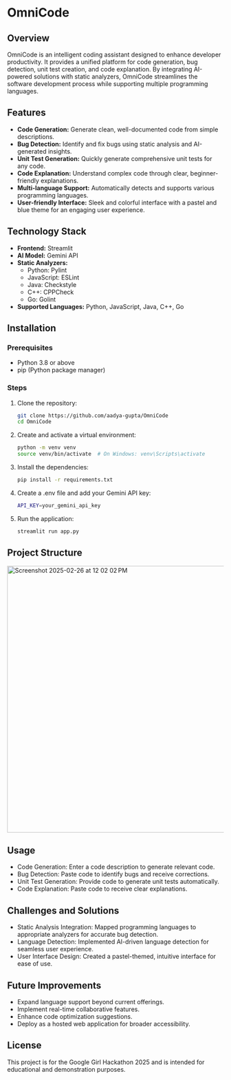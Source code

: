 # OmniCode

## Overview
OmniCode is an intelligent coding assistant designed to enhance developer productivity. It provides a unified platform for code generation, bug detection, unit test creation, and code explanation. By integrating AI-powered solutions with static analyzers, OmniCode streamlines the software development process while supporting multiple programming languages.

## Features
- **Code Generation:** Generate clean, well-documented code from simple descriptions.  
- **Bug Detection:** Identify and fix bugs using static analysis and AI-generated insights.  
- **Unit Test Generation:** Quickly generate comprehensive unit tests for any code.  
- **Code Explanation:** Understand complex code through clear, beginner-friendly explanations.  
- **Multi-language Support:** Automatically detects and supports various programming languages.  
- **User-friendly Interface:** Sleek and colorful interface with a pastel and blue theme for an engaging user experience.  

## Technology Stack
- **Frontend:** Streamlit  
- **AI Model:** Gemini API  
- **Static Analyzers:**  
  - Python: Pylint  
  - JavaScript: ESLint  
  - Java: Checkstyle  
  - C++: CPPCheck  
  - Go: Golint  
- **Supported Languages:** Python, JavaScript, Java, C++, Go  

## Installation
### Prerequisites
- Python 3.8 or above  
- pip (Python package manager)

### Steps
1. Clone the repository:  
   ```bash
   git clone https://github.com/aadya-gupta/OmniCode
   cd OmniCode

2. Create and activate a virtual environment:
   ```bash
   python -m venv venv
   source venv/bin/activate  # On Windows: venv\Scripts\activate

3. Install the dependencies:
   ```bash
   pip install -r requirements.txt

4. Create a .env file and add your Gemini API key:
   ```bash
   API_KEY=your_gemini_api_key

5. Run the application:
   ```bash
   streamlit run app.py

## Project Structure 
<img width="620" alt="Screenshot 2025-02-26 at 12 02 02 PM" src="https://github.com/user-attachments/assets/d858e1f4-83e5-4390-bd44-858c83a5f365" />

## Usage
- Code Generation: Enter a code description to generate relevant code.
-	Bug Detection: Paste code to identify bugs and receive corrections.
-	Unit Test Generation: Provide code to generate unit tests automatically.
-	Code Explanation: Paste code to receive clear explanations.

## Challenges and Solutions
- Static Analysis Integration: Mapped programming languages to appropriate analyzers for accurate bug detection.
- Language Detection: Implemented AI-driven language detection for seamless user experience.
- User Interface Design: Created a pastel-themed, intuitive interface for ease of use.

## Future Improvements
- Expand language support beyond current offerings.
- Implement real-time collaborative features.
- Enhance code optimization suggestions.
- Deploy as a hosted web application for broader accessibility.

## License
This project is for the Google Girl Hackathon 2025 and is intended for educational and demonstration purposes.
